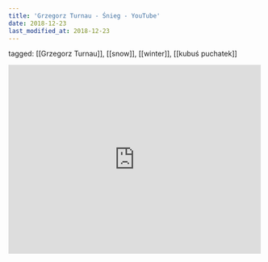 ```yaml
---
title: 'Grzegorz Turnau - Śnieg - YouTube'
date: 2018-12-23
last_modified_at: 2018-12-23
---
```

tagged: [[Grzegorz Turnau]], [[snow]], [[winter]], [[kubuś puchatek]]
<iframe allow="accelerometer; autoplay; clipboard-write; encrypted-media; gyroscope; picture-in-picture" allowfullscreen="" frameborder="0" height="375" id="youtube_iframe" src="https://www.youtube.com/embed/pfOWLfD02pg?feature=oembed&amp;enablejsapi=1&amp;origin=https://safe.txmblr.com&amp;wmode=opaque" width="500"></iframe>